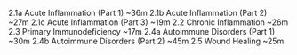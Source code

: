 2.1a Acute Inflammation (Part 1) ~36m 
2.1b Acute Inflammation (Part 2) ~27m
2.1c Acute Inflammation (Part 3) ~19m 
2.2 Chronic Inflammation ~26m
2.3 Primary Immunodeficiency ~17m 
2.4a Autoimmune Disorders (Part 1) ~30m 
2.4b Autoimmune Disorders (Part 2) ~45m
2.5 Wound Healing ~25m 
